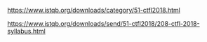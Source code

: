 https://www.istqb.org/downloads/category/51-ctfl2018.html

https://www.istqb.org/downloads/send/51-ctfl2018/208-ctfl-2018-syllabus.html